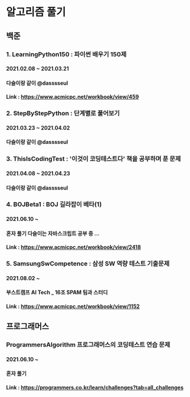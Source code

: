 # 알고리즘 풀기

## 백준
### 1. LearningPython150 : 파이썬 배우기 150제
#### 2021.02.08 ~ 2021.03.21
#### 다슬이랑 같이 @dasssseul
#### Link : https://www.acmicpc.net/workbook/view/459

### 2. StepByStepPython : 단계별로 풀어보기
#### 2021.03.23 ~ 2021.04.02
#### 다슬이랑 같이 @dasssseul

### 3. ThisIsCodingTest : '이것이 코딩테스트다' 책을 공부하며 푼 문제
#### 2021.04.08 ~ 2021.04.23
#### 다슬이랑 같이 @dasssseul

### 4. BOJBeta1 : BOJ 길라잡이 베타(1)
#### 2021.06.10 ~
#### 혼자 풀기 다슬이는 자바스크립트 공부 중 ...
#### Link : https://www.acmicpc.net/workbook/view/2418

### 5. SamsungSwCompetence : 삼성 SW 역량 테스트 기출문제
#### 2021.08.02 ~
#### 부스트캠프 AI Tech _ 16조 SPAM 팀과 스터디
#### Link : https://www.acmicpc.net/workbook/view/1152



## 프로그래머스
### ProgrammersAlgorithm 프로그래머스의 코딩테스트 연습 문제
#### 2021.06.10 ~
#### 혼자 풀기
#### Link : https://programmers.co.kr/learn/challenges?tab=all_challenges

